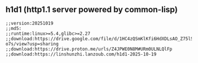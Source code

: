 ## h1d1 (http1.1 server powered by common-lisp)

```common-lisp
;;version:20251019
;;md5:
;;runtime:linux>=5.4,glibc>=2.27
;;download:https://drive.google.com/file/d/1HC4zQSmKlKfi6HdXDLsAO_Z75lSi-o7s/view?usp=sharing
;;download:https://drive.proton.me/urls/Z4JPWE0N8M#URm0ULNLQlFp
;;download:https://linshunzhi.lanzoub.com/h1d1-2025-10-19

```
